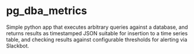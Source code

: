 # pg_dba_metrics

Simple python app that executes arbitrary queries against a database, and returns results as timestamped JSON suitable for insertion to a time series table, and checking results against configurable thresholds for alerting via Slackbot.
